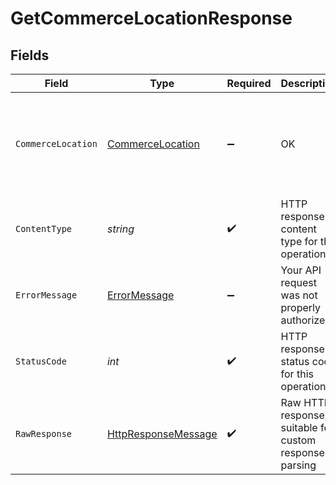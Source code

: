 # GetCommerceLocationResponse


## Fields

| Field                                                                                                                                                                                                                                                                                   | Type                                                                                                                                                                                                                                                                                    | Required                                                                                                                                                                                                                                                                                | Description                                                                                                                                                                                                                                                                             | Example                                                                                                                                                                                                                                                                                 |
| --------------------------------------------------------------------------------------------------------------------------------------------------------------------------------------------------------------------------------------------------------------------------------------- | --------------------------------------------------------------------------------------------------------------------------------------------------------------------------------------------------------------------------------------------------------------------------------------- | --------------------------------------------------------------------------------------------------------------------------------------------------------------------------------------------------------------------------------------------------------------------------------------- | --------------------------------------------------------------------------------------------------------------------------------------------------------------------------------------------------------------------------------------------------------------------------------------- | --------------------------------------------------------------------------------------------------------------------------------------------------------------------------------------------------------------------------------------------------------------------------------------- |
| `CommerceLocation`                                                                                                                                                                                                                                                                      | [CommerceLocation](../../Models/Shared/CommerceLocation.md)                                                                                                                                                                                                                             | :heavy_minus_sign:                                                                                                                                                                                                                                                                      | OK                                                                                                                                                                                                                                                                                      | {"id":"15","name":"London Warehouse","address":{"type":"Inventory","line1":"Warner House","line2":"98 Theobald's Road","city":"London","region":"","country":"United Kingdom","postalCode":"WC1X 8WB"},"modifiedDate":"2020-08-12T14:37:37","sourceModifiedDate":"2020-08-12T14:37:37"} |
| `ContentType`                                                                                                                                                                                                                                                                           | *string*                                                                                                                                                                                                                                                                                | :heavy_check_mark:                                                                                                                                                                                                                                                                      | HTTP response content type for this operation                                                                                                                                                                                                                                           |                                                                                                                                                                                                                                                                                         |
| `ErrorMessage`                                                                                                                                                                                                                                                                          | [ErrorMessage](../../Models/Shared/ErrorMessage.md)                                                                                                                                                                                                                                     | :heavy_minus_sign:                                                                                                                                                                                                                                                                      | Your API request was not properly authorized.                                                                                                                                                                                                                                           |                                                                                                                                                                                                                                                                                         |
| `StatusCode`                                                                                                                                                                                                                                                                            | *int*                                                                                                                                                                                                                                                                                   | :heavy_check_mark:                                                                                                                                                                                                                                                                      | HTTP response status code for this operation                                                                                                                                                                                                                                            |                                                                                                                                                                                                                                                                                         |
| `RawResponse`                                                                                                                                                                                                                                                                           | [HttpResponseMessage](https://learn.microsoft.com/en-us/dotnet/api/system.net.http.httpresponsemessage?view=net-5.0)                                                                                                                                                                    | :heavy_check_mark:                                                                                                                                                                                                                                                                      | Raw HTTP response; suitable for custom response parsing                                                                                                                                                                                                                                 |                                                                                                                                                                                                                                                                                         |